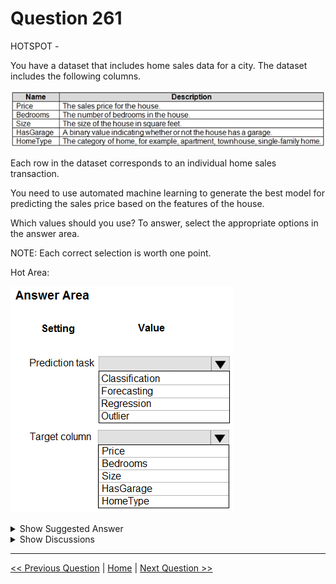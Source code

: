 # Question 261

HOTSPOT -

You have a dataset that includes home sales data for a city. The dataset includes the following columns.

![Question Image](images/q261_q_0028400001.png)

Each row in the dataset corresponds to an individual home sales transaction.

You need to use automated machine learning to generate the best model for predicting the sales price based on the features of the house.

Which values should you use? To answer, select the appropriate options in the answer area.

NOTE: Each correct selection is worth one point.

Hot Area:

![Question Image](images/q261_q_0028500001.png)

<details>
  <summary>Show Suggested Answer</summary>

  <img src="images/q261_ans_0_0028600001.png" alt="Answer Image"><br>
<p>Box 1: Regression -</p>
<p>Regression is a supervised machine learning technique used to predict numeric values.</p>
<p>Box 2: Price -</p>
<p>Reference:</p>
<p>https://docs.microsoft.com/en-us/learn/modules/create-regression-model-azure-machine-learning-designer</p>

</details>

<details>
  <summary>Show Discussions</summary>

<blockquote><p><strong>ljljljlj</strong> <code>(Wed 11 Jan 2023 15:12)</code> - <em>Upvotes: 6</em></p><p>On exam 2021/7/10</p></blockquote>
<blockquote><p><strong>Yuriy_Ch</strong> <code>(Sun 08 Sep 2024 11:23)</code> - <em>Upvotes: 2</em></p><p>Exactly this question was on exam 07/March/2023</p></blockquote>
<blockquote><p><strong>hargur</strong> <code>(Thu 20 Apr 2023 09:51)</code> - <em>Upvotes: 2</em></p><p>on 19Oct2021</p></blockquote>
<blockquote><p><strong>kisskeo</strong> <code>(Sun 09 Apr 2023 21:38)</code> - <em>Upvotes: 2</em></p><p>On Exam 01 Oct 2021</p></blockquote>

</details>

---

[<< Previous Question](question_260.md) | [Home](/index.md) | [Next Question >>](question_262.md)
